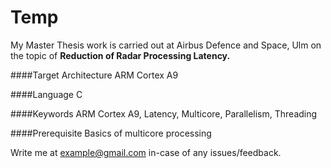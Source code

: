 # Temp

My Master Thesis work is carried out at Airbus Defence and Space, Ulm on the topic of **Reduction  of Radar Processing Latency.** 

####Target Architecture
ARM Cortex A9

####Language
C

####Keywords
ARM Cortex A9, Latency, Multicore, Parallelism, Threading

####Prerequisite 
Basics of multicore processing


Write me at example@gmail.com in-case of any issues/feedback.
